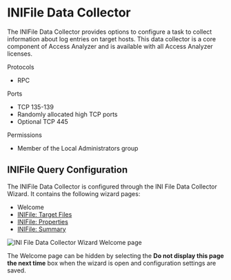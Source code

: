 # INIFile Data Collector

The INIFile Data Collector provides options to configure a task to collect information about log
entries on target hosts. This data collector is a core component of Access Analyzer and is available
with all Access Analyzer licenses.

Protocols

- RPC

Ports

- TCP 135-139
- Randomly allocated high TCP ports
- Optional TCP 445

Permissions

- Member of the Local Administrators group

## INIFile Query Configuration

The INIFile Data Collector is configured through the INI File Data Collector Wizard. It contains the
following wizard pages:

- Welcome
- [INIFile: Target Files](/docs/accessanalyzer/12.0/data-collection/ini-file/target-files.md)
- [INIFile: Properties](/docs/accessanalyzer/12.0/data-collection/ini-file/properties.md)
- [INIFile: Summary](/docs/accessanalyzer/12.0/data-collection/ini-file/summary.md)

![INI File Data Collector Wizard Welcome page](/img/product_docs/activitymonitor/activitymonitor/install/welcome.webp)

The Welcome page can be hidden by selecting the **Do not display this page the next time** box when
the wizard is open and configuration settings are saved.
